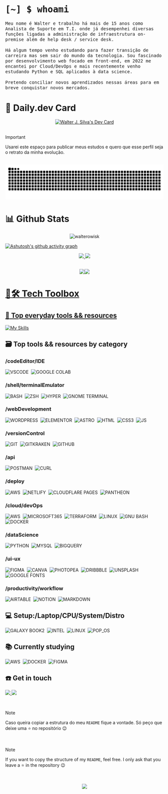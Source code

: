 
# <samp>[~] $ whoami</samp>

  
<samp>
Meu nome é Walter e trabalho há mais de 15 anos como Analista de Suporte em T.I. onde já desempenhei diversas funções ligadas a administração de infraestrutura on-premise além de help desk / service desk.
<br><br>
Há algum tempo venho estudando para fazer transição de carreira mas sem sair do mundo da tecnologia. Sou fascinado por desenvolvimento web focado em front-end, em 2022 me encantei por Cloud/DevOps e mais recentemente venho estudando Python e SQL aplicados à data science.
<br><br>
Pretendo conciliar novos aprendizados nessas áreas para em breve conquistar novos mercados.
</samp>

# :flower_playing_cards: Daily.dev Card
<div align="center" >
<a href="https://app.daily.dev/walterowisk"><img src="https://api.daily.dev/devcards/59516b7dc0c940148610015a2a017bfc.png?r=tz2" width="280" alt="Walter J. Silva's Dev Card"/></a>
</div>       
  
<br>

> [!IMPORTANT]
> Usarei este espaço para publicar meus estudos e quero que esse perfil seja o retrato da minha evolução.

<br>

<div  class="snake"  align="center">
<picture>
  <source media="(prefers-color-scheme: dark)" srcset="https://raw.githubusercontent.com/walterowisk/walterowisk/output/github-contribution-grid-snake-dark.svg">
  <source media="(prefers-color-scheme: light)" srcset="https://raw.githubusercontent.com/walterowisk/walterowisk/output/github-contribution-grid-snake.svg">
  <img alt="github contribution grid snake animation" src="https://raw.githubusercontent.com/walterowisk/walterowisk/output/github-contribution-grid-snake.svg">
</picture>
</div>

  

# :bar_chart: Github Stats
<p  class="Profile Views Badge"  align="center"> 
<img  src="https://komarev.com/ghpvc/?username=walterowisk&label=Profile%20views&color=79c847&style=for-the-badge"  alt="walterowisk" />
</p>

<div>
  

[![Ashutosh's github activity graph](https://github-readme-activity-graph.vercel.app/graph?username=walterowisk&bg_color=0A0C10&color=be91f2&line=628fdb&point=57bdad&area=true&hide_border=true)](https://github.com/ashutosh00710/github-readme-activity-graph)


</div>

<div  align="center"  style="display: inline_block">

<a  href="https://github.com/walterowisk">

<img src="https://github-readme-stats.vercel.app/api?username=walterowisk&show_icons=true&theme=tokyonight&bg_color=0A0C10&include_all_commits=true&count_private=true&hide_border=true&border_radius="/>

<img src="https://github-readme-stats.vercel.app/api/top-langs/?username=walterowisk&layout=compact&langs_count=10&theme=tokyonight&bg_color=0A0C10&hide_border=true&border_radius="/>

</div>

<br>

<div  align="center"  style="display: inline_block">

<a  href="https://github.com/walterowisk">

<img height="220em" src="https://git.io/streak-stats"><img src="https://streak-stats.demolab.com?user=walterowisk&theme=tokyonight&hide_border=true&date_format=M%20j%5B%2C%20Y%5D&background=0A0C10"/>

</div>

  

# :toolbox::hammer_and_wrench:	 Tech Toolbox

## :medal_sports: Top everyday tools && resources
[![My Skills](https://skillicons.dev/icons?i=vscode,linux,bash,git,github,aws,wordpress)](https://skillicons.dev)

## :card_file_box: Top tools && resources by category

### /codeEditor/IDE
![VSCODE](https://img.shields.io/badge/Visual%20Studio%20Code-007ACC.svg?style=for-the-badge&logo=Visual-Studio-Code&logoColor=white)&nbsp;
![GOOGLE COLAB](https://img.shields.io/badge/Google%20Colab-F9AB00.svg?style=for-the-badge&logo=Google-Colab&logoColor=white)&nbsp;

### /shell/terminalEmulator
![BASH](https://img.shields.io/badge/GNU%20Bash-4EAA25.svg?style=for-the-badge&logo=GNU-Bash&logoColor=white)&nbsp;
![ZSH](https://img.shields.io/badge/Zsh-F15A24.svg?style=for-the-badge&logo=Zsh&logoColor=white)&nbsp;
![HYPER](https://img.shields.io/badge/Hyper-000000.svg?style=for-the-badge&logo=Hyper&logoColor=white)&nbsp;
![GNOME TERMINAL](https://img.shields.io/badge/GNOME%20Terminal-241F31.svg?style=for-the-badge&logo=GNOME-Terminal&logoColor=white)&nbsp;

### /webDevelopment
![WORDPRESS](https://img.shields.io/badge/WordPress-21759B.svg?style=for-the-badge&logo=WordPress&logoColor=white)&nbsp;
![ELEMENTOR](https://img.shields.io/badge/Elementor-92003B.svg?style=for-the-badge&logo=Elementor&logoColor=white)&nbsp;
![ASTRO](https://img.shields.io/badge/Astro-FF5D01.svg?style=for-the-badge&logo=Astro&logoColor=white)&nbsp;
![HTML](https://img.shields.io/badge/HTML5-E34F26.svg?style=for-the-badge&logo=HTML5&logoColor=white)&nbsp;
![CSS3](https://img.shields.io/badge/CSS3-1572B6.svg?style=for-the-badge&logo=CSS3&logoColor=white)&nbsp;
![JS](https://img.shields.io/badge/JavaScript-F7DF1E.svg?style=for-the-badge&logo=JavaScript&logoColor=black)&nbsp;

### /versionControl
![GIT](https://img.shields.io/badge/Git-F05032.svg?style=for-the-badge&logo=Git&logoColor=white)&nbsp;
![GITKRAKEN](https://img.shields.io/badge/GitKraken-179287.svg?style=for-the-badge&logo=GitKraken&logoColor=white)&nbsp;
![GITHUB](https://img.shields.io/badge/GitHub-181717.svg?style=for-the-badge&logo=GitHub&logoColor=white)&nbsp; 
  
### /api
![POSTMAN](https://img.shields.io/badge/Postman-FF6C37.svg?style=for-the-badge&logo=Postman&logoColor=white)&nbsp;
![CURL](https://img.shields.io/badge/curl-073551.svg?style=for-the-badge&logo=curl&logoColor=white)&nbsp;

### /deploy
![AWS](https://img.shields.io/badge/Amazon%20AWS-232F3E.svg?style=for-the-badge&logo=Amazon-AWS&logoColor=white)&nbsp;
![NETLIFY](https://img.shields.io/badge/Netlify-00C7B7.svg?style=for-the-badge&logo=Netlify&logoColor=white)&nbsp;
![CLOUDFLARE PAGES](https://img.shields.io/badge/Cloudflare%20Pages-F38020.svg?style=for-the-badge&logo=Cloudflare-Pages&logoColor=white)&nbsp;
![PANTHEON](https://img.shields.io/badge/Pantheon-FFDC28.svg?style=for-the-badge&logo=Pantheon&logoColor=black)&nbsp;

### /cloud/devOps
![AWS](https://img.shields.io/badge/Amazon%20AWS-232F3E.svg?style=for-the-badge&logo=Amazon-AWS&logoColor=white)&nbsp;
![MICROSOFT365](https://img.shields.io/badge/Microsoft_365-D83B01.svg?style=for-the-badge&logo=Microsoft-Office&logoColor=white)&nbsp;
![TERRAFORM](https://img.shields.io/badge/Terraform-7B42BC.svg?style=for-the-badge&logo=Terraform&logoColor=white)&nbsp;
![LINUX](https://img.shields.io/badge/Linux-FCC624.svg?style=for-the-badge&logo=Linux&logoColor=black)&nbsp;
![GNU BASH](https://img.shields.io/badge/GNU%20Bash-4EAA25.svg?style=for-the-badge&logo=GNU-Bash&logoColor=white)&nbsp;
![DOCKER](https://img.shields.io/badge/Docker-2496ED.svg?style=for-the-badge&logo=Docker&logoColor=white)&nbsp;


### /dataScience
![PYTHON](https://img.shields.io/badge/Python-3776AB.svg?style=for-the-badge&logo=Python&logoColor=white)&nbsp;
![MYSQL](https://img.shields.io/badge/MySQL-4479A1.svg?style=for-the-badge&logo=MySQL&logoColor=white)&nbsp;
![BIGQUERY](https://img.shields.io/badge/Google%20BigQuery-669DF6.svg?style=for-the-badge&logo=Google-BigQuery&logoColor=white)&nbsp;

### /ui-ux
![FIGMA](https://img.shields.io/badge/Figma-F24E1E.svg?style=for-the-badge&logo=Figma&logoColor=white)&nbsp;
![CANVA](https://img.shields.io/badge/Canva-00C4CC.svg?style=for-the-badge&logo=Canva&logoColor=white)&nbsp;
![PHOTOPEA](https://img.shields.io/badge/Photopea-18A497.svg?style=for-the-badge&logo=Photopea&logoColor=white)&nbsp;
![DRIBBBLE](https://img.shields.io/badge/Dribbble-EA4C89.svg?style=for-the-badge&logo=Dribbble&logoColor=white)&nbsp;
![UNSPLASH](https://img.shields.io/badge/Unsplash-000000.svg?style=for-the-badge&logo=Unsplash&logoColor=white)&nbsp;
![GOOGLE FONTS](https://img.shields.io/badge/Google%20Fonts-4285F4.svg?style=for-the-badge&logo=Google-Fonts&logoColor=white)&nbsp;



### /productivity/workflow
![AIRTABLE](https://img.shields.io/badge/Airtable-18BFFF.svg?style=for-the-badge&logo=Airtable&logoColor=white)&nbsp;
![NOTION](https://img.shields.io/badge/Notion-000000.svg?style=for-the-badge&logo=Notion&logoColor=white)&nbsp;
![MARKDOWN](https://img.shields.io/badge/Markdown-000000.svg?style=for-the-badge&logo=Markdown&logoColor=white)&nbsp;


## :computer: Setup:/Laptop/CPU/System/Distro
![GALAXY BOOK2](https://img.shields.io/badge/Samsung_Galaxy_Book2-1428A0.svg?style=for-the-badge&logo=Samsung&logoColor=white)&nbsp;
![INTEL](https://img.shields.io/badge/Intel_Core_i5-0071C5.svg?style=for-the-badge&logo=Intel&logoColor=white)&nbsp;
![LINUX](https://img.shields.io/badge/Linux-FCC624.svg?style=for-the-badge&logo=Linux&logoColor=black)&nbsp;
![POP_OS](https://img.shields.io/badge/Pop!_OS-48B9C7.svg?style=for-the-badge&logo=Pop!_OS&logoColor=white)&nbsp;

## :books: Currently studying
![AWS](https://img.shields.io/badge/Amazon%20AWS-232F3E.svg?style=for-the-badge&logo=Amazon-AWS&logoColor=white)&nbsp;
![DOCKER](https://img.shields.io/badge/Docker-2496ED.svg?style=for-the-badge&logo=Docker&logoColor=white)&nbsp;
![FIGMA](https://img.shields.io/badge/Figma-F24E1E.svg?style=for-the-badge&logo=Figma&logoColor=white)&nbsp;




## :telephone: Get in touch
 
<div>

<a  href  =  "mailto:walter.code@proton.me"><img  src="https://img.shields.io/badge/ProtonMail-6D4AFF.svg?style=for-the-badge&logo=ProtonMail&logoColor=white"  target="_blank">
</a>
<a  href="https://www.linkedin.com/in/walter-silva"  target="_blank"><img  src="https://img.shields.io/badge/-LinkedIn-%230077B5?style=for-the-badge&logo=linkedin&logoColor=white"  target="_blank">
</a>

</div>

<br>

> [!NOTE]
> Caso queira copiar a estrutura do meu `README` fique a vontade. Só peço que deixe uma :star: no repositório :wink:

<br>

> [!NOTE]
> If you want to copy the structure of my `README`, feel free. I only ask that you leave a :star: in the repository :wink:

<br>

<!-- 
Imagem chupada descaradamente do perfil do Catppuccin no Github 😸
Image blatantly sucked from Catppuccin's Github 😸 
-->

<p align="center"><img src="https://raw.githubusercontent.com/catppuccin/catppuccin/main/assets/footers/gray0_ctp_on_line.svg?sanitize=true" /></p>
